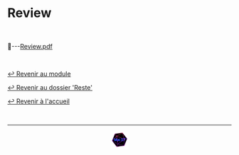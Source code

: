 # Review

<br>

📂---[Review.pdf](https://github.com/Studio-17/Epitech-Subjects/blob/main/Reste/B-MET-XXX/Review/Review.pdf)

<br>

[↩️ Revenir au module](https://github.com/Studio-17/Epitech-Subjects/tree/main/Reste/B-MET-XXX)

[↩️ Revenir au dossier 'Reste'](https://github.com/Studio-17/Epitech-Subjects/tree/main/Reste)

[↩️ Revenir à l'accueil](https://github.com/Studio-17/Epitech-Subjects)

<br>

---

<div align="center">

<a href="https://github.com/Studio-17" target="_blank"><img src="../../../voc17.gif" width="40"></a>

</div>